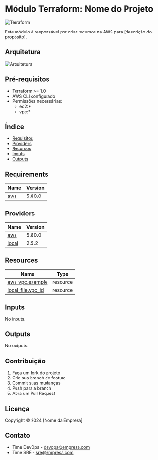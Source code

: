 <!-- BEGIN_TF_DOCS -->
# Módulo Terraform: Nome do Projeto

![Terraform](https://img.shields.io/badge/terraform-%235835CC.svg?style=for-the-badge&logo=terraform&logoColor=white)

Este módulo é responsável por criar recursos na AWS para [descrição do propósito].

## Arquitetura

![Arquitetura](./docs/images/architecture.png)

## Pré-requisitos

- Terraform >= 1.0
- AWS CLI configurado
- Permissões necessárias:
  - ec2:*
  - vpc:*

## Índice

- [Requisitos](#requisitos)
- [Providers](#providers)
- [Recursos](#recursos)
- [Inputs](#inputs)
- [Outputs](#outputs)

## Requirements

| Name | Version |
|------|---------|
| <a name="requirement_aws"></a> [aws](#requirement\_aws) | 5.80.0 |

## Providers

| Name | Version |
|------|---------|
| <a name="provider_aws"></a> [aws](#provider\_aws) | 5.80.0 |
| <a name="provider_local"></a> [local](#provider\_local) | 2.5.2 |

## Resources

| Name | Type |
|------|------|
| [aws_vpc.example](https://registry.terraform.io/providers/hashicorp/aws/5.80.0/docs/resources/vpc) | resource |
| [local_file.vpc_id](https://registry.terraform.io/providers/hashicorp/local/latest/docs/resources/file) | resource |

## Inputs

No inputs.

## Outputs

No outputs.

## Contribuição

1. Faça um fork do projeto
2. Crie sua branch de feature
3. Commit suas mudanças
4. Push para a branch
5. Abra um Pull Request

## Licença

Copyright © 2024 [Nome da Empresa]

## Contato

- Time DevOps - devops@empresa.com
- Time SRE - sre@empresa.com
<!-- END_TF_DOCS -->